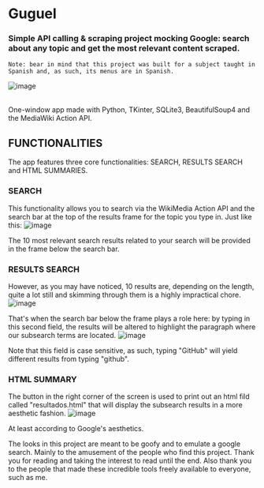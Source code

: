 # Guguel
### Simple API calling & scraping project mocking Google: search about any topic and get the most relevant content scraped.
`Note: bear in mind that this project was built for a subject taught in Spanish and, as such, its menus are in Spanish.` 
<br>

![image](https://github.com/user-attachments/assets/cc62eda6-23ac-4394-bf0e-44a4bb6d4310)

<br>
One-window app made with Python, TKinter, SQLite3, BeautifulSoup4 and the MediaWiki Action API.

## FUNCTIONALITIES
The app features three core functionalities: SEARCH, RESULTS SEARCH and HTML SUMMARIES.

### SEARCH
  This functionality allows you to search via the WikiMedia Action API and the search bar at the top of the results frame for the topic you type in.
  Just like this:
  ![image](https://github.com/user-attachments/assets/8ba50033-b0b4-4202-a194-3a27b6a3fb92)
  <br>
  
  The 10 most relevant search results related to your search will be provided in the frame below the search bar.
  
### RESULTS SEARCH
  However, as you may have noticed, 10 results are, depending on the length, quite a lot still and skimming through them is a highly impractical chore.
  ![image](https://github.com/user-attachments/assets/13951557-508a-4c21-b0a9-ab833287c393)
  <br>
  
  That's when the search bar below the frame plays a role here: by typing in this second field, the results will be altered to highlight
  the paragraph where our subsearch terms are located.
  ![image](https://github.com/user-attachments/assets/b13095e9-2eb3-4d3c-83d6-bcd2b9682855)
  <br>
  
  Note that this field is case sensitive, as such, typing "GitHub" will yield different results from typing "github".
  
### HTML SUMMARY
  The button in the right corner of the screen is used to print out an html fild called "resultados.html" that will display
  the subsearch results in a more aesthetic fashion.
  ![image](https://github.com/user-attachments/assets/837afad0-e358-45b3-815d-0317727e755b)
  <br>
  
  At least according to Google's aesthetics.

The looks in this project are meant to be goofy and to emulate a google search. Mainly to the amusement of the people who find this project.
Thank you for reading and taking the interest to read until the end.
Also thank you to the people that made these incredible tools freely available to everyone, such as me.
